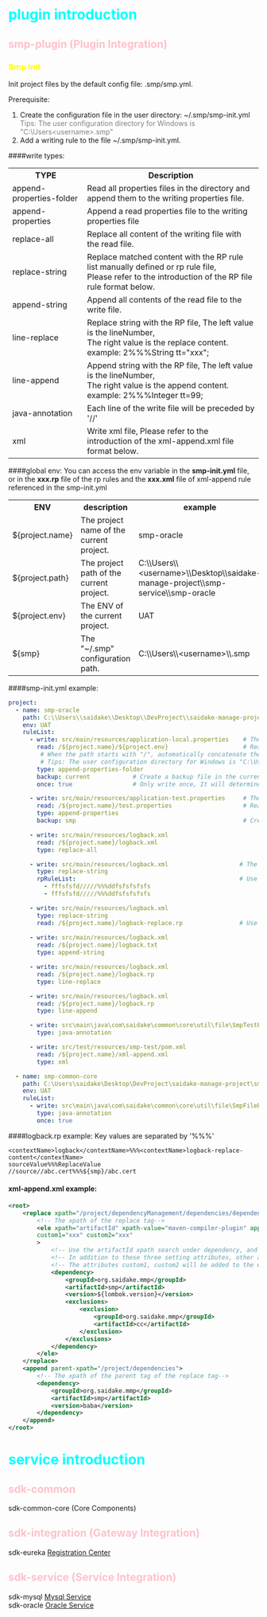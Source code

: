 # <font color="cyan">plugin introduction</font>
## <font color="pink">smp-plugin (Plugin Integration)</font>
### <font color="yellow">Smp Init</font>
Init project files by the default config file: .smp/smp.yml.<br/>

Prerequisite:<br/>
1. Create the configuration file in the user directory: ~/.smp/smp-init.yml<br/>
<font color="gray">Tips: The user configuration directory for Windows is "C:\Users\<username>\.smp"</font><br/>
2. Add a writing rule to the file ~/.smp/smp-init.yml. 

####write types:
<table>
    <tr>
        <th>TYPE</th>
        <th>Description</th>
    </tr>
    <tr>
        <td>append-properties-folder </td>   
        <td>Read all properties files in the directory and append them to the writing properties file.</td>
    </tr>
    <tr>
        <td>append-properties</td>   
        <td>Append a read properties file to the writing properties file</td>
    </tr>
    <tr>
        <td>replace-all</td>   
        <td>Replace all content of the writing file with the read file.</td>
    </tr>
    <tr>
        <td>replace-string</td>
        <td>
            Replace matched content with the RP rule list manually defined or rp rule file, <br/>
            Please refer to the introduction of the RP file rule format below.
        </td>
    </tr>
    <tr>
        <td>append-string</td>
        <td>Append all contents of the read file to the write file.</td>
    </tr>
    <tr>
        <td>line-replace</td>
        <td>
            Replace string with the RP file, The left value is the lineNumber,<br/> 
            The right value is the replace content.<br/>
            example: 2%%%String tt="xxx";
        </td>
    </tr>
    <tr>
        <td>line-append</td>
        <td>
            Append string with the RP file, The left value is the lineNumber,<br/> 
            The right value is the append content.<br/>
            example: 2%%%Integer tt=99;
        </td>
    </tr>
    <tr>
        <td>java-annotation</td>
        <td>Each line of the write file will be preceded by '//'</td>
    </tr>
    <tr>
        <td>xml</td>
        <td>Write xml file, Please refer to the introduction of the xml-append.xml file format below.</td>
    </tr>
</table>

####global env:
You can access the env variable in the <strong>smp-init.yml</strong> file,<br/> 
or in the <strong>xxx.rp</strong> file of the rp rules and the <strong>xxx.xml</strong> file of xml-append rule referenced in the smp-init.yml<br/>
<table>
    <tr>
        <th>ENV</th>
        <th>description</th>
        <th>example</th>
    </tr>
    <tr>
        <td>${project.name}</td>   
        <td>The project name of the current project.</td>
        <td>smp-oracle</td>
    </tr>
    <tr>
        <td>${project.path}</td>   
        <td>The project path of the current project.</td>
        <td>C:\\Users\\&lt;username&gt;\\Desktop\\saidake-manage-project\\smp-service\\smp-oracle</td>
    </tr>
    <tr>
        <td>${project.env} </td>   
        <td>The ENV of the current project.</td>
        <td>UAT</td>
    </tr>
    <tr>
        <td>${smp}         </td>
        <td>The "~/.smp" configuration path.</td>
        <td>C:\\Users\\&lt;username&gt;\\.smp</td>
    </tr>
</table>

####smp-init.yml example:
```yaml
project:
  - name: smp-oracle
    path: C:\\Users\\saidake\\Desktop\\DevProject\\saidake-manage-project\\smp-service\\smp-oracle   # Parent project folder
    env: UAT
    ruleList:
      - write: src/main/resources/application-local.properties    # The relative path to write the file.
        read: /${project.name}/${project.env}                     # Read folder.
         # When the path starts with "/", automatically concatenate the configuration path "~/.smp"
         # Tips: The user configuration directory for Windows is "C:\Users\<username>\.smp"
        type: append-properties-folder                            
        backup: current            # Create a backup file in the current file directory.(The default backup value is "current")
        once: true                 # Only write once, It will determine whether it is the first write based on whether the backup file exists.

      - write: src/main/resources/application-test.properties     # The relative path to write the file.
        read: /${project.name}/test.properties                    # Read property file.
        type: append-properties
        backup: smp                                               # Create a backup file in the default smp backup folder.(~/.smp/AAAbackup)                                  

      - write: src/main/resources/logback.xml
        read: /${project.name}/logback.xml
        type: replace-all                                         

      - write: src/main/resources/logback.xml                    # The same file can be written multiple times.
        type: replace-string                                      
        rpRuleList:                                              # Use rpRuleList defined in the current yml file.
          - fffsfsfd/////%%%ddfsfsfsfsfs
          - fffsfsfd/////%%%ddfsfsfsfsfs

      - write: src/main/resources/logback.xml
        type: replace-string
        read: /${project.name}/logback-replace.rp                # Use the rp rule file instead manually setting one.
        
      - write: src/main/resources/logback.xml
        read: /${project.name}/logback.txt
        type: append-string                                       

      - write: src/main/resources/logback.xml
        read: /${project.name}/logback.rp
        type: line-replace                                        

      - write: src/main/resources/logback.xml
        read: /${project.name}/logback.rp
        type: line-append                                         

      - write: src\main\java\com\saidake\common\core\util\file\SmpTestBackupUtils.java
        type: java-annotation                                     

      - write: src/test/resources/smp-test/pom.xml
        read: /${project.name}/xml-append.xml
        type: xml                                                 

  - name: smp-common-core
    path: C:\Users\saidake\Desktop\DevProject\saidake-manage-project\smp-common\smp-common-core
    env: UAT
    ruleList:
      - write: src\main\java\com\saidake\common\core\util\file\SmpFileBackupUtils.java
        type: java-annotation
        once: true
```

####logback.rp example: 
Key values are separated by '%%%'<br/>
```text
<contextName>logback</contextName>%%%<contextName>logback-replace-content</contextName>
sourceValue%%%ReplaceValue
//source//abc.cert%%%${smp}/abc.cert
```


#### xml-append.xml example: 
```xml
<root>
    <replace xpath="/project/dependencyManagement/dependencies/dependency">    
        <!-- The xpath of the replace tag-->
        <ele xpath="artifactId" xpath-value="maven-compiler-plugin" append-if-not-exists="true"
        custom1="xxx" custom2="xxx" 
        >  
            <!-- Use the artifactId xpath search under dependency, and if the value is equal to 'maven-compiler-plugin', replace it.-->
            <!-- In addition to these three setting attributes, other attributes will be added to the discovered replacement element. -->
            <!-- The attributes custom1, custom2 will be added to the element "dependency"-->
            <dependency>
                <groupId>org.saidake.mmp</groupId>
                <artifactId>smp</artifactId>
                <version>${lombok.version}</version>
                <exclusions>
                    <exclusion>
                        <groupId>org.saidake.mmp</groupId>
                        <artifactId>cc</artifactId>
                    </exclusion>
                </exclusions>
            </dependency>
        </ele>
    </replace>
    <append parent-xpath="/project/dependencies">   
        <!-- The xpath of the parent tag of the replace tag-->
        <dependency>
            <groupId>org.saidake.mmp</groupId>
            <artifactId>smp</artifactId>
            <version>baba</version>
        </dependency>
    </append>
</root>
```

# <font color="cyan">service introduction</font>
## <font color="pink">sdk-common</font>
sdk-common-core (Core Components)
## <font color="pink">sdk-integration (Gateway Integration)</font>
sdk-eureka  [Registration Center](http://localhost:48992)
## <font color="pink">sdk-service (Service Integration)</font>
sdk-mysql  [Mysql Service](http://localhost:48123/swagger-ui.html) <br/>
sdk-oracle [Oracle Service](http://localhost:48124/swagger-ui.html) <br/>

